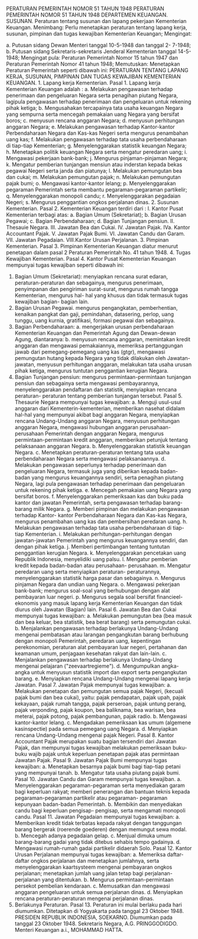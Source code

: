  PERATURAN PEMERINTAH NOMOR 51 TAHUN 1948 PERATURAN PEMERINTAH NOMOR 51 TAHUN 1948 DEPARTEMEN KEUANGAN. SUSUNAN. Peraturan tentang susunan dan lapang pekerjaan Kementerian Keuangan.
Menimbang:
 Perlu menetapkan peraturan tentang lapang kerja, susunan, pimpinan dan tugas kewajiban Kementerian Keuangan;
Mengingat:

a. Putusan sidang Dewan Menteri tanggal 10-5-1948 dan tanggal 2- 7-1948;
b. Putusan sidang Sekretaris-sekretaris Jenderal Kementerian tanggal 14-5-1948; Mengingat pula: Peraturan Pemerintah Nomor 15 tahun 1947 dan Peraturan Pemerintah Nomor 41 tahun 1948; Memutuskan: Menetapkan Peraturan Pemerintah seperti dibawah ini: PERATURAN TENTANG LAPANG KERJA, SUSUNAN, PIMPINAN DAN TUGAS KEWAJIBAN KEMENTERIAN KEUANGAN. 1. Lapang kerja Kementerian. Pasal 1. Lapang kerja Kementerian Keuangan adalah :
a. Melakukan pengawasan terhadap penerimaan dan pengeluaran Negara serta penagihan piutang Negara, lagipula pengawasan terhadap penerimaan dan pengeluaran untuk rekening pihak ketiga;
b. Mengusahakan tercapainya tata usaha keuangan Negara yang sempurna serta mencegah pemakaian uang Negara yang bersifat boros;
c. menyusun rencana anggaran Negara;
d. menyusun perhitungan anggaran Negara;
e. Melakukan pengawasan terhadap Kantor-kantor Perbendaharaan Negara dan Kas-kas Negeri serta mengurus penambahan uang kas;
f. Melakukan pengawasan terhadap tata usaha perbendaharaan di tiap-tiap Kementerian;
g. Menyelenggarakan statistik keuangan Negara;
h. Menetapkan politik keuangan Negara serta mengatur peredaran uang;
i. Mengawasi pekerjaan bank-bank;
j. Mengurus pinjaman-pinjaman Negara;
k. Mengatur pemberian tunjangan mensiun atau inderstan kepada bekas pegawai Negeri serta janda dan piatunya;
l. Melakukan pemungutan bea dan cukai;
m. Melakukan pemungutan pajak;
n. Melakukan pemungutan pajak bumi;
o. Mengawasi kantor-kantor lelang;
p. Menyelenggarakan pegaraman Pemerintah serta membantu pegaraman-pegaraman partikelir;
q. Menyelenggarakan monopoli candu;
r. Menyelenggarakan pegadaian Negeri;
s. Mengurus penggantian ongkos perjalanan dinas.
2. Susunan Kementerian. Pasal 2. Kementerian Keuangan terdiri dari : I. Kantor Pusat Kementerian terbagi atas:
a. Bagian Umum (Sekretariat);
b. Bagian Urusan Pegawai;
c. Bagian Perbendaharaan;
d. Bagian Tunjangan pensiun. II. Thesauie Negara. III. Jawatan Bea dan Cukai. IV. Jawatan Pajak. IVa. Kantor Accountant Pajak. V. Jawatan Pajak Bumi. VI. Jawatan Candu dan Garam. VII. Jawatan Pegadaian. VIII.Kantor Urusan Perjalanan. 3. Pimpinan Kementerian. Pasal 3. Pimpinan Kementerian Keuangan diatur menurut penetapan dalam pasal 2 Peraturan Pemerintah No. 41 tahun 1948. 4. Tugas Kewajiban Kementerian. Pasal 4. Kantor Pusat Kementerian Keuangan mempunyai tugas kewajiban seperti dibawah ini:
1. Bagian Umum (Sekretariat): menyiapkan rencana surat edaran, peraturan-peraturan dan sebagainya, mengurus penerimaan, penyimpanan dan pengiriman surat-surat, mengurus rumah tangga Kementerian, mengurus hal- hal yang khusus dan tidak termasuk tugas kewajiban bagian- bagian lain.
2. Bagian Urusan Pegawai. mengurus pengangkatan, pemberhentian, kenaikan pangkat dan gaji, pemindahan, datasering, perlop, uang tunggu, uang kurnia, gratifikasi, formasi pegawai dan sebagainya.
3. Bagian Perbendaharaan:
a. mengerjakan urusan perbendaharaan Kementerian Keuangan dan Pemerintah Agung dan Dewan-dewan Agung, diantaranya:
b. menyusun rencana anggaran, memintakan kredit anggaran dan mengawasi pemakaiannya, memeriksa pertanggungan jawab dari pemegang-pemegang uang kas (gtgr), mengawasi pemungutan hutang kepada Negara yang tidak dilakukan oleh Jawatan-jawatan, menyusun perhitungan anggaran, melakukan tata usaha urusan pihak ketiga, mengurus tuntutan penggantian kerugian Negara.
4. Bagian Tunjangan pensiun: mengurus permintaan-permintaan tunjangan pensiun dan sebagainya serta mengawasi pembayarannya, menyelenggarakan pendaftaran dan statistik, menyiapkan rencana peraturan- peraturan tentang pemberian tunjangan tersebut. Pasal 5. Thesaurie Negara mempunyai tugas kewajiban:
a. Menguji usul-usul anggaran dari Kementerin-kementerian, memberikan nasehat didalam hal-hal yang mempunyai akibat bagi anggaran Negara, menyiapkan rencana Undang-Undang anggaran Negara, menyusun perhitungan anggaran Negara, mengawasi hubungan anggaran perusahaan-perusahaan Pemerintah dengan anggaran Negara, mengurus permintaan-permintaan kredit anggaran, memberikan petunjuk tentang pelaksanaan anggaran Negara.
b. Menyelenggarakan statistik keuangan Negara.
c. Menetapkan peraturan-peraturan tentang tata usaha perbendaharaan Negara serta mengawasi pelaksanaannya.
d. Melakukan pengawasan seperlunya terhadap penerimaan dan pengeluaran Negara, termasuk juga yang diberikan kepada badan-badan yang mengurus keuangannya sendiri, serta penagihan piutang Negara, lagi pula pengawasan terhadap penerimaan dan pengeluaran untuk rekening pihak ketiga.
e. Mencegah pemakaian uang Negara yang bersifat boros.
f. Menyelenggarakan pemeriksaan kas dan buku pada kantor dan jawatan Pemerintah, serta pengawasan terhadap barang-barang milik Negara.
g. Memberi pimpinan dan melakukan pengawasan terhadap Kantor- kantor Perbendaharaan Negara dan Kas-kas Negara, mengurus penambahan uang kas dan pembersihan peredaran uang.
h. Melakukan pengawasan terhadap tata usaha perbendaharaan di tiap-tiap Kementerian.
i. Melakukan perhitungan-perhitungan dengan jawatan-jawatan Pemerintah yang mengurus keuangannya sendiri, dan dengan pihak ketiga.
j. Memberi pertimbangan tentang tuntutan penggantian kerugian Negara.
k. Menyelenggarakan pencetakan uang Republik Indonesia, menyelidiki uang palsu.
l. Mengatur pemberian kredit kepada badan-badan atau perusahaan- perusahaan.
m. Mengatur peredaran uang serta menyiapkan peraturan- peraturannya, menyelenggarakan statistik harga pasar dan sebagainya.
n. Mengurus pinjaman Negara dan undian uang Negara.
o. Mengawasi pekerjaan bank-bank; mengurus soal-soal yang berhubungan dengan alat pembayaran luar negeri.
p. Mengurus segala soal bersifat financieel-ekonomis yang masuk lapang kerja Kementerian Keuangan dan tidak diurus oleh Jawatan (Bagian) lain. Pasal 6. Jawatan Bea dan Cukai mempunyai tugas kewajiban:
a. Melakukan pemungutan bea (bea masuk dan bea keluar, bea statistik, bea berat barang) serta pemungutan cukai.
b. Menjalankan pengawasan terhadap berlakunya Undang-Undang mengenai pembatasan atau larangan pengangkutan barang berhubung dengan monopoli Pemerintah, peredaran uang, kepentingan perekonomian, peraturan alat pembayaran luar negeri, pertahanan dan keamanan umum, penjagaan kesehatan rakyat dan lain-lain.
c. Menjalankan pengawasan terhadap berlakunya Undang-Undang mengenai pelajaran ("zeevaartregieme").
d. Mengumpulkan angka-angka untuk menyusun statistik import dan export serta pengangkutan barang.
e. Menyiapkan rencana Undang-Undang mengenai lapang kerja Jawatan. Pasal 7. Jawatan Pajak mempunyai tugas kewajiban:
a. Melakukan penetapan dan pemungutan semua pajak Negeri, (kecuali pajak bumi dan bea cukai), yaitu: pajak pendapatan, pajak upah, pajak kekayaan, pajak rumah tangga, pajak perseroan, pajak untung perang, pajak verponding, pajak koupon, bea baliknama, bea warisan, bea meterai, pajak potong, pajak pembangunan, pajak radio.
b. Mengawasi kantor-kantor lelang.
c. Mengadakan pemeriksaan kas umum (algemene kasinspectie) pada semua pemegang uang Negara.
d. Menyiapkan rencana Undang-Undang mengenai pajak Negeri. Pasal 8. Kantor Accountant Pajak merupakan suatu bagian tersendiri dari Jawatan Pajak, dan mempunyai tugas kewajiban melakukan pemeriksaan buku-buku wajib pajak untuk keperluan penetapan pajak atas permintaan Jawatan Pajak. Pasal 9. Jawatan Pajak Bumi mempunyai tugas kewajiban:
a. Menetapkan besarnya pajak bumi bagi tiap-tiap petani yang mempunyai tanah.
b. Mengatur tata usaha piutang pajak bumi. Pasal 10. Jawatan Candu dan Garam mempunyai tugas kewajiban.
a. Menyelenggarakan pegaraman-pegaraman serta menyediakan garam bagi keperluan rakyat; memberi penerangan dan bantuan teknis kepada pegaraman-pegaraman partikelir atau pegaraman- pegaraman kepunyaan badan-badan Pemerintah.
b. Membikin dan menyediakan candu bagi keperluan pengisap- pengisap, serta mengamati monopoli candu. Pasal 11. Jawatan Pegadaian mempunyai tugas kewajiban:
a. Memberikan kredit tidak terbatas kepada rakyat dengan tanggungan barang bergerak (roerende goederen) dengan memungut sewa modal.
b. Mencegah adanya pegadaian gelap.
c. Menjual dimuka umum barang-barang gadai yang tidak ditebus sehabis tempo gadainya.
d. Mengawasi rumah-rumah gadai partikelir didaerah Solo. Pasal 12. Kantor Urusan Perjalanan mempunyai tugas kewajiban:
a. Memeriksa daftar-daftar ongkos perjalanan dan menetapkan jumlahnya, serta menyelenggarakan kaartsysteem mengenai pembayaran ongkos perjalanan; menetapkan jumlah uang jalan tetap bagi perjalanan-perjalanan yang ditentukan.
b. Mengurus permintaan-permintaan persekot pembelian kendaraan.
c. Memusatkan dan mengawasi anggaran pengeluaran untuk semua perjalanan dinas.
d. Menyiapkan rencana peraturan-peraturan mengenai perjalanan dinas.
5. Berlakunya Peraturan. Pasal 13. Peraturan ini mulai berlaku pada hari diumumkan. Ditetapkan di Yogyakarta pada tanggal 23 Oktober 1948. PRESIDEN REPUBLIK INDONESIA, SOEKARNO. Diumumkan pada tanggal 23 Oktober 1948. Sekretaris Negara, A.G. PRINGGODIGDO. Menteri Keuangan a.i., MOHAMMAD HATTA.